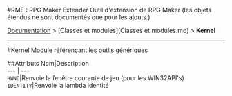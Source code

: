 #RME : RPG Maker Extender
Outil d'extension de RPG Maker (les objets étendus ne sont documentés que pour les ajouts.)

[Documentation](README.md) > [Classes et modules](Classes et modules.md) > **Kernel**  
- - -  
#Kernel
Module référençant les outils génériques

##Attributs
Nom|Description  
--- | ---  
`HWND`|Renvoie la fenêtre courante de jeu (pour les WIN32API's)  
`IDENTITY`|Renvoie la lambda identité  
